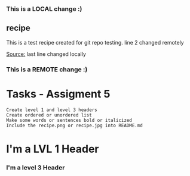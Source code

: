 ### This is a LOCAL change :)
## recipe
This is a test recipe created for git repo testing. line 2 changed remotely

[Source:](https://sallysbakingaddiction.com/triple-chocolate-layer-cake/)
last line changed locally
### This is a REMOTE change :)

# Tasks - Assigment 5
    Create level 1 and level 3 headers
    Create ordered or unordered list
    Make some words or sentences bold or italicized
    Include the recipe.png or recipe.jpg into README.md



# I'm a LVL 1 Header
### I'm a level 3 Header

